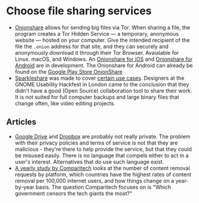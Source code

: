 # Choose file sharing services

* [Onionshare](https://onionshare.org/) allows for sending big files via Tor. When sharing a file, the program 
creates a Tor Hidden Service — a temporary, anonymous website — hosted on your computer. Give the intended recipient 
of the file the `.onion` address for that site, and they can securely and anonymously download it through their Tor 
Browser. Avaialable for Linux. macOS, and Windows. An [Onionshare for iOS](https://github.com/onionshare/onionshare-ios) 
and [Onionshare for Android](https://github.com/onionshare/onionshare-android) are in development. The Onionshare for 
Android can already be found on the [Google Play Store OnionShare](https://play.google.com/store/apps/details?id=org.onionshare.android)
* [Sparkleshare](https://www.sparkleshare.org/) was made to cover 
[certain use cases](https://github.com/hbons/SparkleShare/wiki). Designers at the GNOME Usability Hackfest in London 
came to the conclusion that they didn't have a good (Open Source) collaboration tool to share their work. It is not 
suited for full computer backups and large binary files that change often, like video editing projects.

## Articles

* [Google Drive](https://transparencyreport.google.com/) and [Dropbox](https://www.dropbox.com/transparency/reports) are probably not really private. The problem with their privacy policies and terms of service is not that they are malicious - they're there to help provide the service, but that they could be misused easily. There is no language that compels either to act in a user's interest. Alternatives that do use such language exist.
* [A yearly study by Comparitech](https://www.comparitech.com/blog/vpn-privacy/tech-giant-censorship/) looks at the number of content removal requests by platform, which countries have the highest rates of content removal per 100,000 internet users, and how things change on a year-by-year basis. The question Comparitech focuses on is "Which government censors the tech giants the most?"





